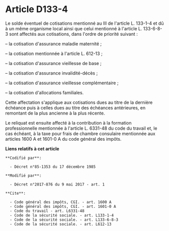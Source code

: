 # Article D133-4

Le solde éventuel de cotisations mentionné au III de l'article L. 133-1-4 et dû à un même organisme local ainsi que celui
mentionné à l'article L. 133-6-8-3 sont affectés aux cotisations, dans l'ordre de priorité suivant :

– la cotisation d'assurance maladie maternité ;

– la cotisation mentionnée à l'article L. 612-13 ;

– la cotisation d'assurance vieillesse de base ;

– la cotisation d'assurance invalidité-décès ;

– la cotisation d'assurance vieillesse complémentaire ;

– la cotisation d'allocations familiales.

Cette affectation s'applique aux cotisations dues au titre de la dernière échéance puis à celles dues au titre des échéances
antérieures, en remontant de la plus ancienne à la plus récente.

Le reliquat est ensuite affecté à la contribution à la formation professionnelle mentionnée à l'article L. 6331-48 du code du
travail et, le cas échéant, à la taxe pour frais de chambre consulaire mentionnée aux articles 1600 A et 1601-0 A du code
général des impôts.

**Liens relatifs à cet article**

	**Codifié par**:

	  - Décret n°85-1353 du 17 décembre 1985

	**Modifié par**:

	  - Décret n°2017-876 du 9 mai 2017 - art. 1

	**Cite**:

	  - Code général des impôts, CGI. - art. 1600 A
	  - Code général des impôts, CGI. - art. 1601-0 A
	  - Code du travail - art. L6331-48
	  - Code de la sécurité sociale. - art. L133-1-4
	  - Code de la sécurité sociale. - art. L133-6-8-3
	  - Code de la sécurité sociale. - art. L612-13
